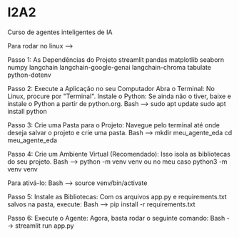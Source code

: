 # I2A2
Curso de agentes inteligentes de IA

Para rodar no linux -->

Passo 1:
As Dependências do Projeto
	streamlit
	pandas
	matplotlib
	seaborn
	numpy
	langchain
	langchain-google-genai
	langchain-chroma
	tabulate
	python-dotenv

Passo 2: Execute a Aplicação no seu Computador
Abra o Terminal:
No Linux, procure por "Terminal".
Instale o Python: Se ainda não o tiver, baixe e instale o Python a partir de python.org.
	Bash -->
		sudo apt update
		sudo apt install python

	

Passo 3: Crie uma Pasta para o Projeto: Navegue pelo terminal até onde deseja salvar o projeto e crie uma pasta.
	Bash -->
		mkdir meu_agente_eda
		cd meu_agente_eda

Passo 4: Crie um Ambiente Virtual (Recomendado): Isso isola as bibliotecas do seu projeto.
	Bash -->
		python -m venv venv
		ou no meu caso
			python3 -m venv venv

Para ativá-lo:
	Bash -->
		source venv/bin/activate


Passo 5: Instale as Bibliotecas: Com os arquivos app.py e requirements.txt salvos na pasta, execute:
	Bash -->
		pip install -r requirements.txt

Passo 6: Execute o Agente: Agora, basta rodar o seguinte comando:
	Bash -->
		streamlit run app.py



